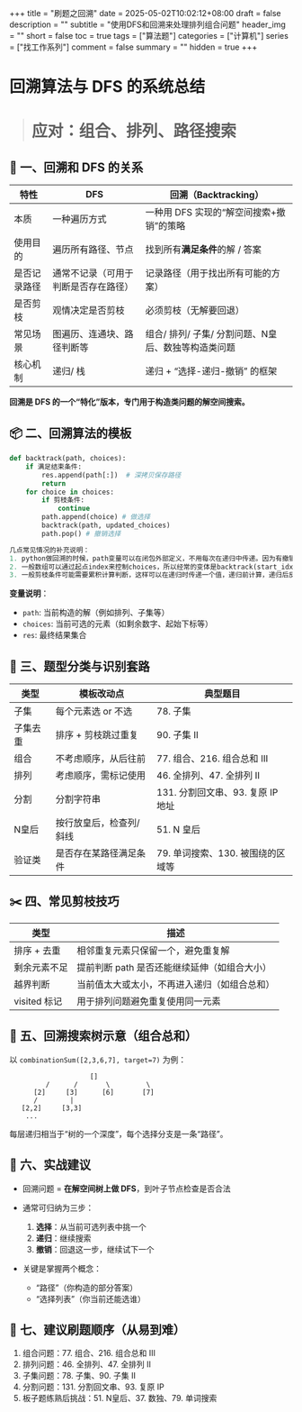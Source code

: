 +++
title = "刷题之回溯"
date = 2025-05-02T10:02:12+08:00
draft = false
description = ""
subtitle = "使用DFS和回溯来处理排列组合问题"
header_img = ""
short = false
toc = true
tags = ["算法题"]
categories = ["计算机"]
series = ["找工作系列"]
comment = false
summary = ""
hidden = true
+++

# 回溯算法与 DFS 的系统总结

> # 应对：组合、排列、路径搜索

## 🧠 一、回溯和 DFS 的关系

| 特性     | DFS                | 回溯（Backtracking）              |
| ------ | ------------------ | ----------------------------- |
| 本质     | 一种遍历方式             | 一种用 DFS 实现的“解空间搜索+撤销”的策略      |
| 使用目的   | 遍历所有路径、节点          | 找到所有**满足条件**的解 / 答案           |
| 是否记录路径 | 通常不记录（可用于判断是否存在路径） | 记录路径（用于找出所有可能的方案）             |
| 是否剪枝   | 观情决定是否剪枝           | 必须剪枝（无解要回退）                   |
| 常见场景   | 图遍历、连通块、路径判断等      | 组合/ 排列/ 子集/ 分割问题、N皇后、数独等构造类问题 |
| 核心机制   | 递归/ 栈              | 递归 + “选择-递归-撤销” 的框架           |

**回溯是 DFS 的一个“特化”版本，专门用于构造类问题的解空间搜索。**

## 📦 二、回溯算法的模板

```python
def backtrack(path, choices):
    if 满足结束条件:
        res.append(path[:])  # 深拷贝保存路径
        return
    for choice in choices:
        if 剪枝条件:
            continue
        path.append(choice) # 做选择
        backtrack(path, updated_choices)
        path.pop() # 撤销选择

几点常见情况的补充说明：
1. python做回溯的时候，path变量可以在闭包外部定义，不用每次在递归中传递。因为有撤销选择时path的pop()操作和进入递归时path[:]深拷贝来保证没问题。
2. 一般数组可以通过起点index来控制choices，所以经常的变体是backtrack(start_idx), backtrack(cur_idx + 1)就一个变量参与递归就够了。
3. 一般剪枝条件可能需要累积计算判断，这样可以在递归时传递一个值，递归前计算，递归后反向计算。一般就是求和之类的。
```

**变量说明**：

* `path`: 当前构造的解（例如排列、子集等）
* `choices`: 当前可选的元素（如剩余数字、起始下标等）
* `res`: 最终结果集合

## 🌟 三、题型分类与识别套路

| 类型   | 模板改动点        | 典型题目                    |
| ---- | ------------ | ----------------------- |
| 子集   | 每个元素选 or 不选  | 78. 子集                  |
| 子集去重 | 排序 + 剪枝跳过重复  | 90. 子集 II               |
| 组合   | 不考虑顺序，从后往前   | 77. 组合、216. 组合总和 III    |
| 排列   | 考虑顺序，需标记使用   | 46. 全排列、47. 全排列 II      |
| 分割   | 分割字符串        | 131. 分割回文串、93. 复原 IP 地址 |
| N皇后  | 按行放皇后，检查列/斜线 | 51. N 皇后                |
| 验证类  | 是否存在某路径满足条件  | 79. 单词搜索、130. 被围绕的区域等   |


## ✂️ 四、常见剪枝技巧

| 类型         | 描述                        |
| ---------- | ------------------------- |
| 排序 + 去重    | 相邻重复元素只保留一个，避免重复解         |
| 剩余元素不足     | 提前判断 path 是否还能继续延伸（如组合大小） |
| 越界判断       | 当前值太大或太小，不再进入递归（如组合总和）    |
| visited 标记 | 用于排列问题避免重复使用同一元素          |


## 🌲 五、回溯搜索树示意（组合总和）

以 `combinationSum([2,3,6,7], target=7)` 为例：

```
                    []
         /      /       \         \
      [2]     [3]      [6]       [7]
      /        |
   [2,2]     [3,3]
    ...
```

每层递归相当于“树的一个深度”，每个选择分支是一条“路径”。

## 📌 六、实战建议

* 回溯问题 = **在解空间树上做 DFS**，到叶子节点检查是否合法

* 通常可归纳为三步：

  1. **选择**：从当前可选列表中挑一个
  2. **递归**：继续搜索
  3. **撤销**：回退这一步，继续试下一个

* 关键是掌握两个概念：

  * “路径”（你构造的部分答案）
  * “选择列表”（你当前还能选谁）


## 🔁 七、建议刷题顺序（从易到难）

1. 组合问题：77. 组合、216. 组合总和 III
2. 排列问题：46. 全排列、47. 全排列 II
3. 子集问题：78. 子集、90. 子集 II
4. 分割问题：131. 分割回文串、93. 复原 IP
5. 板子题练熟后挑战：51. N皇后、37. 数独、79. 单词搜索